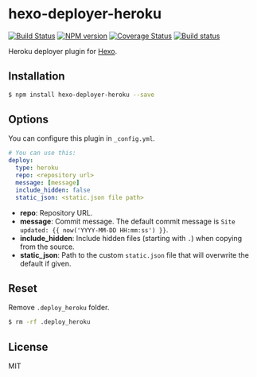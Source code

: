 # hexo-deployer-heroku

[![Build Status](https://travis-ci.org/hexojs/hexo-deployer-heroku.svg?branch=master)](https://travis-ci.org/hexojs/hexo-deployer-heroku)
[![NPM version](https://badge.fury.io/js/hexo-deployer-heroku.svg)](https://www.npmjs.com/package/hexo-deployer-heroku)
[![Coverage Status](https://coveralls.io/repos/hexojs/hexo-deployer-heroku/badge.svg)](https://coveralls.io/r/hexojs/hexo-deployer-heroku)
[![Build status](https://ci.appveyor.com/api/projects/status/github/hexojs/hexo-deployer-heroku?branch=master&svg=true)](https://ci.appveyor.com/project/tommy351/hexo-deployer-heroku/branch/master)

Heroku deployer plugin for [Hexo].

## Installation

``` bash
$ npm install hexo-deployer-heroku --save
```

## Options

You can configure this plugin in `_config.yml`.

``` yaml
# You can use this:
deploy:
  type: heroku
  repo: <repository url>
  message: [message]
  include_hidden: false
  static_json: <static.json file path>
```

- **repo**: Repository URL.
- **message**: Commit message. The default commit message is `Site updated: {{ now('YYYY-MM-DD HH:mm:ss') }}`.
- **include_hidden**: Include hidden files (starting with `.`) when copying from the source.
- **static_json**: Path to the custom `static.json` file that will overwrite the default if given.

## Reset

Remove `.deploy_heroku` folder.

``` bash
$ rm -rf .deploy_heroku
```

## License

MIT

[Hexo]: http://hexo.io/